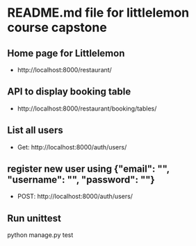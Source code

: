 # README.md file for littlelemon course capstone

## Home page for Littlelemon
- http://localhost:8000/restaurant/


## API to display booking table 
- http://localhost:8000/restaurant/booking/tables/


## List all users 
- Get:  http://localhost:8000/auth/users/

## register new user using {"email": "", "username": "", "password": ""}
- POST: http://localhost:8000/auth/users/


## Run unittest
python manage.py test
